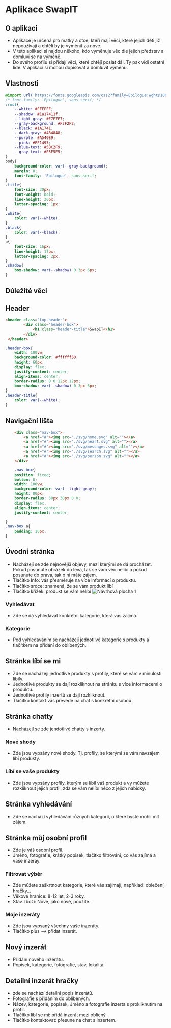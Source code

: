 # Aplikace SwapIT
## O aplikaci
- Aplikace je určená pro matky a otce, kteří mají věci, které jejich děti již nepoužívají a chtěli by je vyměnit za nové.
- V této aplikaci si najdou někoho, kdo vyměnuje věc dle jejich představ a domluví se na výměně.
- Do svého profilu si přidají věci, které chtějí poslat dál. Ty pak vidí ostatní lidé. V aplikaci si mohou dopisovat a domluvit výměnu. 
## Vlastnosti
```css
@import url('https://fonts.googleapis.com/css2?family=Epilogue:wght@100;300;400;600;700;800&display=swap');
/* font-family: 'Epilogue', sans-serif; */
:root{
    --white: #FFFFFF;
    --shadow: #1a17411f;
    --light-gray: #F7F7F7;
    --gray-background: #F2F2F2;
    --black: #1A1741;
    --dark-gray: #484848;
    --purple: #A540E9;
    --pink: #FF1495;
    --blue-text: #5BC2F9;
    --gray-text: #E5E5E5;
}
body{
    background-color: var(--gray-background);
    margin: 0;
    font-family: 'Epilogue', sans-serif; 
}
.title{
    font-size: 30px;
    font-weight: bold;
    line-height: 30px;
    letter-spacing: 1px;
}
.white{
    color: var(--white);
}
.black{
    color: var(--black);
}
p{
    font-size: 16px;
    line-height: 17px;
    letter-spacing: 2px;
}
.shadow{
    box-shadow: var(--shadow) 0 3px 6px;
}
```

## Dúležité věci

## Header
```html
<header class="top-header">
        <div class="header-box">
            <h1 class="header-title">SwapIT</h1>
        </div>
 </header>
```
```css
.header-box{
    width: 100vw;
    background-color: #ffffff50;
    height: 60px;
    display: flex;
    justify-content: center;
    align-items: center;
    border-radius: 0 0 12px 12px;
    box-shadow: var(--shadow) 0 3px 6px;
}
.header-title{
    color: var(--white);
}
```
## Navigační lišta
```html
    <div class="nav-box">
        <a href="#"><img src="./svg/home.svg" alt=""></a>
        <a href="#"><img src="./svg/heart.svg" alt=""></a>
        <a href="#"><img src="./svg/messages.svg" alt=""></a>
        <a href="#"><img src="./svg/search.svg" alt=""></a>
        <a href="#"><img src="./svg/person.svg" alt=""></a>
    </div>
```

```css
    .nav-box{
    position: fixed;
    bottom: 0;
    width: 100vw;
    background-color: var(--light-gray);
    height: 80px;
    border-radius: 30px 30px 0 0;
    display: flex;
    align-items: center;
    justify-content: center;

}
.nav-box a{
    padding: 10px;
}
```
## Úvodní stránka
- Nacházejí se zde nejnovější objevy, mezi kterými se dá procházet. Pokud posunute obrázek do leva, tak se vám věc nelíbí a pokud posunute do prava, tak o ní máte zájem. 
- Tlačítko Info: vás přesměruje na více informací o produktu. 
- Tlačítko srdce: znamená, že se vám produkt líbí
- Tlačítko křížek: produkt se vám nelíbí
![Návrhová plocha 1](https://user-images.githubusercontent.com/79641987/162609725-4e1ebdae-69d5-4007-9a9e-31c17e75ad25.jpg)

### Vyhledávat
- Zde se dá vyhledávat konkrétní kategorie, která vás zajímá.
### Kategorie
- Pod vyhledáváním se nacházejí jednotlivé kategorie s produkty a tlačítkem na přidání do oblíbených.
## Stránka líbí se mi
- Zde se nacházejí jednotlivé produkty s profily, které se vám v minulosti líbily.
- Jednotlivé produkty se dají rozkliknout na stránku s více informacemi o produktu.
- Jednotlivé profily inzertů se dají rozkliknout.
- Tlačítko kontakt vás převede na chat s konkrétní osobou.
## Stránka chatty
- Nacházejí se zde jendotlivé chatty s inzerty.
### Nové shody
- Zde jsou vypsány nové shody. Tj. profily, se kterými se vám navzájem líbí produkty.
### Líbí se vaše produkty
- Zde jsou vypsány profily, kterým se líbil váš produkt a vy můžete rozkliknout jejich profil, zda se vám nelíbí něco z jejich nabídky. 
## Stránka vyhledávání
- Zde se nachází vyhledávání různých kategorií, o které byste mohli mít zájem.
## Stránka můj osobní profil 
- Zde je váš osobní profil.
- Jméno, fotografie, krátký popisek, tlačítko filtrování, co vás zajímá a vaše inzeráy.
### Filtrovat výběr
- Zde můžete zaškrtnout kategorie, které vás zajímají, například: oblečení, hračky...
- Věkové hranice: 8-12 let, 2-3 roky.
- Stav zboží: Nové, jako nové, použité.
### Moje inzeráty
- Zde jsou vypsaný všechny vaše inzeráty.
- Tlačítko plus –> přidat inzerát.
## Nový inzerát
- Přidání nového inzerátu.
- Popisek, kategorie, fotografie, stav, lokalita.
## Detailní inzerát hračky
- zde se nachází detailní popis inzerátů.
- Fotografie s přidáním do oblíbených.
- Název, kategorie, popisek, Jméno a fotografie inzerta s prokliknutím na profil. 
- Tlačítko líbí se mi: přidá inzerát mezi oblíený.
- Tlačítko kontaktovat: přesune na chat s inzertem.

